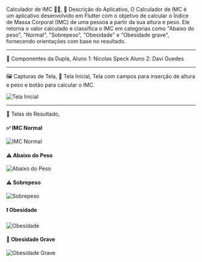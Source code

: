 Calculador de IMC 🧮💚,
📱 Descrição do Aplicativo,
O Calculador de IMC é um aplicativo desenvolvido em Flutter com o objetivo de calcular o Índice de Massa Corporal (IMC) de uma pessoa a partir da sua altura e peso. Ele retorna o valor calculado e classifica o IMC em categorias como "Abaixo do peso", "Normal", "Sobrepeso", "Obesidade" e "Obesidade grave", fornecendo orientações com base no resultado.

---

👥 Componentes da Dupla,
Aluno 1: Nicolas Speck
Aluno 2: Davi Guedes

---

🖼️ Capturas de Tela,
📌 Tela Inicial,
Tela com campos para inserção de altura e peso e botão para calcular o IMC.

![Tela Inicial](imagens/tela_inicial.png)

---

📌 Telas de Resultado,
#### ✅ IMC Normal

![IMC Normal](imagens/imc_normal.png)

#### ⚠️ Abaixo do Peso

![Abaixo do Peso](imagens/imc_abaixo.png)

#### ⚠️ Sobrepeso

![Sobrepeso](imagens/imc_sobrepeso.png)

#### ❗ Obesidade

![Obesidade](imagens/imc_obesidade.png)

#### 🚨 Obesidade Grave

![Obesidade Grave](imagens/imc_grave.png)
